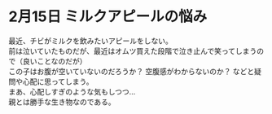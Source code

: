 # 2月15日 ミルクアピールの悩み

最近、チビがミルクを飲みたいアピールをしない。  
前は泣いていたものだが、最近はオムツ買えた段階で泣き止んで笑ってしまうので（良いことなのだが）  
この子はお腹が空いていないのだろうか？ 
空腹感がわからないのか？
などと疑問や心配に思ってしまう。  
まあ、心配しすぎのような気もしつつ…  
親とは勝手な生き物なのである。
